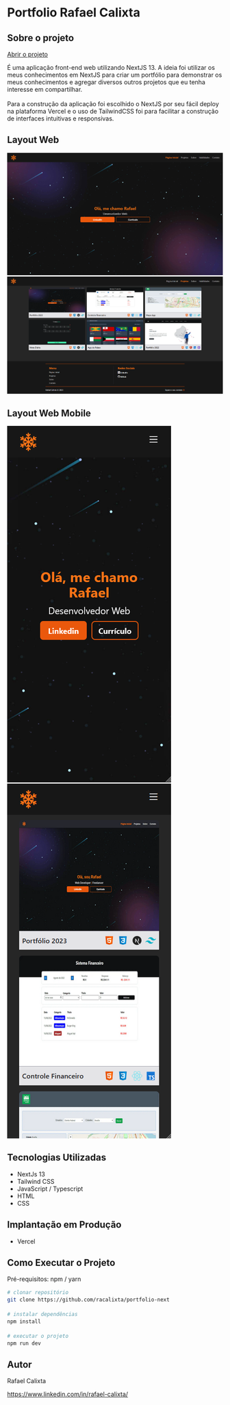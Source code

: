 # Portfolio Rafael Calixta



## Sobre o projeto
[Abrir o projeto](https://portfolio-racalixta.vercel.app/)

É uma aplicação front-end web utilizando NextJS 13. A ideia foi utilizar os meus conhecimentos em NextJS para criar um portfólio para demonstrar os meus conhecimentos e agregar diversos outros projetos que eu tenha interesse em compartilhar. <br> <br>
Para a construção da aplicação foi escolhido o NextJS por seu fácil deploy na plataforma Vercel e o uso de TailwindCSS foi para facilitar a construção de interfaces intuitivas e responsivas. 

## Layout Web
![Home Page](https://github.com/racalixta/readme-assets/blob/main/nextjs/portfolio-next/home.png)
![Projects Page](https://github.com/racalixta/readme-assets/blob/main/nextjs/portfolio-next/projects.png)

## Layout Web Mobile
![Home Page](https://github.com/racalixta/readme-assets/blob/main/nextjs/portfolio-next/home-mobile.png)
![Projects Page](https://github.com/racalixta/readme-assets/blob/main/nextjs/portfolio-next/projects-mobile.png)

## Tecnologias Utilizadas
- NextJs 13
- Tailwind CSS
- JavaScript / Typescript
- HTML
- CSS

## Implantação em Produção
- Vercel

## Como Executar o Projeto
Pré-requisitos: npm / yarn

```bash
# clonar repositório
git clone https://github.com/racalixta/portfolio-next

# instalar dependências
npm install

# executar o projeto
npm run dev
```

## Autor
Rafael Calixta

https://www.linkedin.com/in/rafael-calixta/
